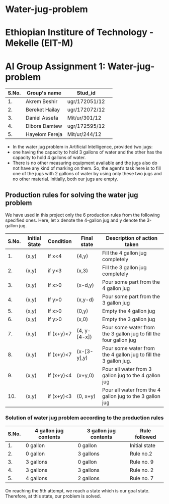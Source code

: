 # Water-jug-problem
# Ethiopian Institure of Technology - Mekelle  (EIT-M)
# AI Group Assignment 1:  Water-jug-problem



|S.No. |Group's name	                | Stud_id            ||
|------|-----------------------|-----------------------|------|
| 1.   |	Akrem Beshir                |  ugr/172051/12   |  |
| 2.   |	Bereket Hailay              |  ugr/172072/12   |  |
| 3.   |	Daniel Assefa	            |  Mit/ur/301/12   |  |
| 4.   |	Dibora Damtew	            |  ugr/172595/12   |  |
| 5.   |	Hayelom Fereja	            |  Mit/ur/244/12   |  |




 
 
- In the water jug problem in Artificial Intelligence,  provided two jugs: 
- one having the capacity to hold 3 gallons of water and the other has the capacity to hold 4 gallons of water.
- There is no other measuring equipment available and the jugs also do not have any kind of marking on them. So, the agent’s task here is to fill one of the jugs with 2 gallons of water by using only these two jugs and no other material. Initially, both our jugs are empty.
 
 ## Production rules for solving the water jug problem
We have used in this project only the 6 production rules from the following specified ones.
Here, let x denote the 4-gallon jug and y denote the 3-gallon jug.

| S.No. |	Initial State	| Condition    |	Final state  |	Description of action taken                                          |
|-------|---------------|--------------|--------------|----------------------------------------------------------------------|
| 1.    |	(x,y)	        | If x<4	      | (4,y)	       | Fill the 4 gallon jug completely                                     |
| 2.    |	(x,y)         |	if y<3       |	(x,3)	       | Fill the 3 gallon jug completely                                     |
| 3.	   |(x,y)	         | If x>0	      | (x-d,y)	     | Pour some part from the 4 gallon jug                                 |
| 4.	   | (x,y)	        | If y>0	      | (x,y-d)	     | Pour some part from the 3 gallon jug                                 |
| 5.    |	(x,y)	        | If x>0	      | (0,y)	       | Empty the 4 gallon jug                                               |
| 6.	   |(x,y)	         | If y>0	      | (x,0)        |	Empty the 3 gallon jug                                               |
| 7.	   |(x,y)	         | If (x+y)<7	  | (4, y-[4-x])	| Pour some water from the 3 gallon jug to fill the four gallon jug    |
| 8.	   |(x,y)	         | If (x+y)<7	  | (x-[3-y],y)	 |Pour some water from the 4 gallon jug to fill the 3 gallon jug.       |
| 9.	   |(x,y)	         | If (x+y)<4	  | (x+y,0)	     |Pour all water from 3 gallon jug to the 4 gallon jug                  |
| 10.	  |(x,y)	         |if (x+y)<3	   | (0, x+y)	    |Pour all water from the 4 gallon jug to the 3 gallon jug              |



### Solution of water jug problem according to the production rules
|S.No.	| 4 gallon jug contents	| 3 gallon jug contents |	Rule followed |
|------|-----------------------|-----------------------|---------------|
| 1.   |	0 gallon              |	0 gallon	             | Initial state |
| 2.   |	0 gallon              |	3 gallons	            | Rule no.2     |
| 3.   |	3 gallons	            | 0 gallon	             | Rule no. 9    |
| 4.   |	3 gallons	            | 3 gallons	            | Rule no. 2    |
| 5.   |	4 gallons	            | 2 gallons	            | Rule no. 7    |


On reaching the 5th attempt, we reach a state which is our goal state. Therefore, at this state, our problem is solved.
